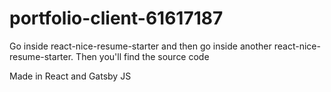 # portfolio-client-61617187

Go inside react-nice-resume-starter and then go inside another react-nice-resume-starter. Then you'll find the source code

Made in React and Gatsby JS
